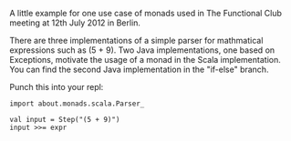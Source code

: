 A little example for one use case of monads used in The Functional Club meeting at 12th July 2012 in Berlin.

There are three implementations of a simple parser for mathmatical expressions such as (5 + 9).
Two Java implementations, one based on Exceptions, motivate the usage of a monad in the Scala implementation.
You can find the second Java implementation in the "if-else" branch.

Punch this into your repl:

    import about.monads.scala.Parser_
    
    val input = Step("(5 + 9)")
    input >>= expr
